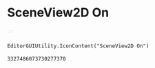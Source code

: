 # SceneView2D On
![](/img/SceneView2D%20On.png)

``` CSharp
EditorGUIUtility.IconContent("SceneView2D On")
```
```
3327486073730277370
```
